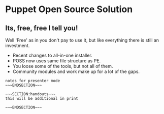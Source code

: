 <!SLIDE>
# Puppet Open Source Solution #
## Its, free, free I tell you! ##

Well  'Free' as in you  don't pay to use it, but like everything there is still an investment.

* Recent changes to all-in-one installer. 
* POSS now uses same file structure as PE.
* You loose some of the tools, but not all of them.
* Community modules and work make up for a lot of the gaps.

~~~SECTION:notes~~~
notes for presenter mode
~~~ENDSECTION~~~

~~~SECTION:handouts~~~
this will be additional in print

~~~ENDSECTION~~~

